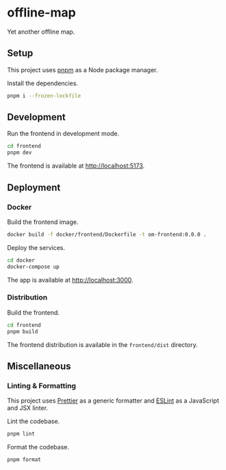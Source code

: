 # offline-map

Yet another offline map.

## Setup

This project uses [pnpm](https://pnpm.io) as a Node package manager.

Install the dependencies.

```bash
pnpm i --frozen-lockfile
```

## Development

Run the frontend in development mode.

```bash
cd frontend
pnpm dev
```

The frontend is available at [http://localhost:5173](http://localhost:5173).

## Deployment

### Docker

Build the frontend image.

```bash
docker build -f docker/frontend/Dockerfile -t om-frontend:0.0.0 .
```

Deploy the services.

```bash
cd docker
docker-compose up
```

The app is available at [http://localhost:3000](http://localhost:3000).

### Distribution

Build the frontend.

```bash
cd frontend
pnpm build
```

The frontend distribution is available in the `frontend/dist` directory.

## Miscellaneous

### Linting & Formatting

This project uses [Prettier](https://prettier.io) as a generic formatter and
[ESLint](https://eslint.org) as a JavaScript and JSX linter.

Lint the codebase.

```bash
pnpm lint
```

Format the codebase.

```bash
pnpm format
```
